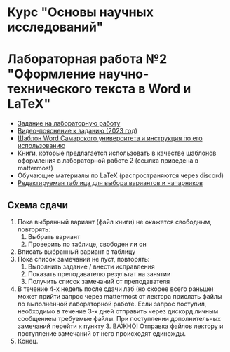# Курс "Основы научных исследований"
# Лабораторная работа №2 "Оформление научно-технического текста в Word и LaTeX"

- [Задание на лабораторную работу](https://github.com/itsecd/research-fundamentals/blob/main/lab-2/lab-2-task.pdf)
- [Видео-пояснение к заданию (2023 год)](https://youtu.be/yq67S7RBG7s)
- [Шаблон Word Самарского университета и инструкция по его использованию](https://github.com/itsecd/general)
- Книги, которые предлагается использовать в качестве шаблонов оформления в лабораторной работе 2 (ссылка приведена в mattermost)
- Обучающие материалы по LaTeX (распространяются через discord)
- [Редактируемая таблица для выбора вариантов и напарников](https://docs.google.com/spreadsheets/d/1xnSgzzRVSq7L0ZuTqUCrg0REKVrJAPJimtxnfRSQ0hc/edit?usp=sharing)

## Схема сдачи

1. Пока выбранный вариант (файл книги) не окажется свободным, повторять:
	1. Выбрать вариант
	2. Проверить по таблице, свободен ли он
2. Вписать выбранный вариант в таблицу
3. Пока список замечаний не пуст, повторять:
	1. Выполнить задание / внести исправления
	2. Показать преподавателю результат на занятии
	3. Получить список замечаний от преподавателя
4. В течение 4-х недель после сдачи лаб (но скорее всего раньше) может прийти запрос через mattermost от лектора прислать файлы по выполненной лабораторной работе. Если запрос поступил, необходимо в течение 3-х дней отправить через дискорд личным сообщением требуемые файлы. При поступлении дополнительных замечаний перейти к пункту 3. ВАЖНО! Отправка файлов лектору и поступление замечаний от него происходят единожды.
5. Конец.
